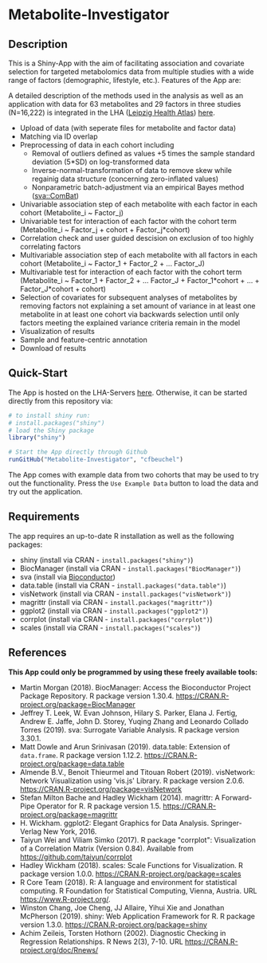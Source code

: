 # Metabolite-Investigator

## Description

This is a Shiny-App with the aim of facilitating association and covariate selection for targeted metabolomics data from multiple studies with a wide range of factors (demographic, lifestyle, etc.). Features of the App are:

A detailed description of the methods used in the analysis as well as an application with data for 63 metabolites and 29 factors in three studies (N=16,222) is integrated in the LHA ([Leipzig Health Atlas](https://www.health-atlas.de/)) [here](https://www.health-atlas.de/models/23).

* Upload of data (with seperate files for metabolite and factor data)
* Matching via ID overlap
* Preprocessing of data in each cohort including
  + Removal of outliers defined as values +5 times the sample standard deviation (5*SD) on log-transformed data
  + Inverse-normal-transformation of data to remove skew while regainig data structure (concerning zero-inflated values)
  + Nonparametric batch-adjustment via an empirical Bayes method ([sva::ComBat](https://bioconductor.org/packages/release/bioc/html/sva.html))
* Univariable association step of each metabolite with each factor in each cohort (Metabolite_i ~ Factor_j)
* Univariable test for interaction of each factor with the cohort term (Metabolite_i ~ Factor_j + cohort + Factor_j*cohort)
* Correlation check and user guided descision on exclusion of too highly correlating factors
* Multivariable association step of each metabolite with all factors in each cohort (Metabolite_i ~ Factor_1 + Factor_2 + ... Factor_J)
* Multivariable test for interaction of each factor with the cohort term (Metabolite_i ~ Factor_1 + Factor_2 + ... Factor_J + Factor_1\*cohort + ... + Factor_J\*cohort + cohort)
* Selection of covariates for subsequent analyses of metabolites by removing factors not explaining a set amount of variance in at least one metabolite in at least one cohort via backwards selection until only factors meeting the explained variance criteria remain in the model 
* Visualization of results
* Sample and feature-centric annotation
* Download of results

## Quick-Start

The App is hosted on the LHA-Servers [here](https://apps.health-atlas.de/metabolite-investigator/). Otherwise, it can be started directly from this repository via:

```r
# to install shiny run:
# install.packages("shiny")
# load the Shiny package
library("shiny")

# Start the App directly through Github
runGitHub("Metabolite-Investigator", "cfbeuchel")
```

The App comes with example data from two cohorts that may be used to try out
the functionality. Press the `Use Example Data` button to load the data and try out the application. 

## Requirements

The app requires an up-to-date R installation as well as the following
packages:

* shiny  (install via CRAN - `install.packages("shiny")`)
* BiocManager  (install via CRAN - `install.packages("BiocManager")`)
* sva (install via
  [Bioconductor](https://bioconductor.org/packages/release/bioc/html/sva.html))
* data.table (install via CRAN - `install.packages("data.table")`)
* visNetwork (install via CRAN - `install.packages("visNetwork")`)
* magrittr (install via CRAN - `install.packages("magrittr")`)
* ggplot2 (install via CRAN - `install.packages("ggplot2")`)
* corrplot (install via CRAN - `install.packages("corrplot")`)
* scales (install via CRAN - `install.packages("scales")`)

## References

**This App could only be programmed by using these freely available tools:**

* Martin Morgan (2018). BiocManager: Access the Bioconductor Project Package Repository. R package version 1.30.4.
  https://CRAN.R-project.org/package=BiocManager
* Jeffrey T. Leek, W. Evan Johnson, Hilary S. Parker, Elana J. Fertig, Andrew E. Jaffe, John D. Storey, Yuqing Zhang and Leonardo Collado Torres
  (2019). sva: Surrogate Variable Analysis. R package version 3.30.1.
* Matt Dowle and Arun Srinivasan (2019). data.table: Extension of `data.frame`. R package version 1.12.2.
  https://CRAN.R-project.org/package=data.table
* Almende B.V., Benoit Thieurmel and Titouan Robert (2019). visNetwork: Network Visualization using 'vis.js' Library. R package version 2.0.6.
  https://CRAN.R-project.org/package=visNetwork
* Stefan Milton Bache and Hadley Wickham (2014). magrittr: A Forward-Pipe Operator for R. R package version 1.5.
  https://CRAN.R-project.org/package=magrittr
* H. Wickham. ggplot2: Elegant Graphics for Data Analysis. Springer-Verlag New York, 2016.
* Taiyun Wei and Viliam Simko (2017). R package "corrplot": Visualization of a Correlation Matrix (Version 0.84). Available from
  https://github.com/taiyun/corrplot
* Hadley Wickham (2018). scales: Scale Functions for Visualization. R package version 1.0.0. https://CRAN.R-project.org/package=scales
* R Core Team (2018). R: A language and environment for statistical computing. R Foundation for Statistical Computing, Vienna, Austria. URL
  https://www.R-project.org/.
* Winston Chang, Joe Cheng, JJ Allaire, Yihui Xie and Jonathan McPherson (2019). shiny: Web Application Framework for R. R package version 1.3.0.
  https://CRAN.R-project.org/package=shiny
* Achim Zeileis, Torsten Hothorn (2002). Diagnostic Checking in Regression Relationships. R News 2(3), 7-10. URL
  https://CRAN.R-project.org/doc/Rnews/
